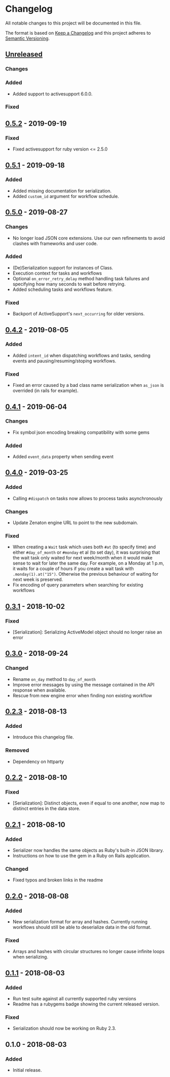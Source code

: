 # Changelog
All notable changes to this project will be documented in this file.

The format is based on [Keep a Changelog](http://keepachangelog.com/en/1.0.0/)
and this project adheres to [Semantic Versioning](http://semver.org/spec/v2.0.0.html).

## [Unreleased]
### Changes

### Added
- Added support to activesupport 6.0.0.

### Fixed

## [0.5.2] - 2019-09-19

### Fixed
- Fixed activesupport for ruby version <= 2.5.0

## [0.5.1] - 2019-09-18
### Added

- Added missing documentation for serialization.
- Added `custom_id` argument for workflow schedule.

## [0.5.0] - 2019-08-27
### Changes
- No longer load JSON core extensions. Use our own refinements to avoid clashes
  with frameworks and user code.

### Added
- (De)Serialization support for instances of Class.
- Execution context for tasks and workflows
- Optional `on_error_retry_delay` method handling task failures and specifying
  how many seconds to wait before retrying.
- Added scheduling tasks and workflows feature.

### Fixed
- Backport of ActiveSupport's `next_occurring` for older versions.

## [0.4.2] - 2019-08-05
### Added

- Added `intent_id` when dispatching workflows and tasks, sending events and
  pausing/resuming/stoping workflows.

### Fixed
- Fixed an error caused by a bad class name serialization when `as_json` is overrided (in rails for example).

## [0.4.1] - 2019-06-04
 ### Changes
- Fix symbol json encoding breaking compatibility with some gems

### Added
- Added `event_data` property when sending event

## [0.4.0] - 2019-03-25
### Added
- Calling `#dispatch` on tasks now allows to process tasks asynchronously

### Changes
- Update Zenaton engine URL to point to the new subdomain.

### Fixed
- When creating a `Wait` task which uses both `#at` (to specify time) and either
  `#day_of_month` or `#monday` et al (to set day), it was surprising that the
  wait task only waited for next week/month when it would make sense to wait for
  later the same day. For example, on a Monday at 1 p.m, it waits for a couple
  of hours if you create a wait task with `.monday(1).at("15")`. Otherwise the
  previous behaviour of waiting for next week is preserved.
- Fix encoding of query parameters when searching for existing workflows

## [0.3.1] - 2018-10-02
### Fixed
- [Serialization]: Serializing ActiveModel object should no longer raise an
  error

## [0.3.0] - 2018-09-24
### Changed
- Rename `on_day` method to `day_of_month`
- Improve error messages by using the message contained in the API response when
available.
- Rescue from new engine error when finding non existing workflow

## [0.2.3] - 2018-08-13
### Added
- Introduce this changelog file.

### Removed
- Dependency on httparty

## [0.2.2] - 2018-08-10
### Fixed
- [Serialization]: Distinct objects, even if equal to one another, now map to
  distinct entries in the data store.

## [0.2.1] - 2018-08-10
### Added
- Serializer now handles the same objects as Ruby's built-in JSON library.
- Instructions on how to use the gem in a Ruby on Rails application.

### Changed
- Fixed typos and broken links in the readme

## [0.2.0] - 2018-08-08
### Added
- New serialization format for array and hashes. Currently running workflows
  should still be able to deserialize data in the old format.

### Fixed
- Arrays and hashes with circular structures no longer cause infinite loops when
  serializing.

## [0.1.1] - 2018-08-03
### Added
- Run test suite against all currently supported ruby versions
- Readme has a rubygems badge showing the current released version.

### Fixed
- Serialization should now be working on Ruby 2.3.

## 0.1.0 - 2018-08-03
### Added
- Initial release.

[Unreleased]: https://github.com/zenaton/zenaton-ruby/compare/v0.5.2...HEAD
[0.5.2]: https://github.com/zenaton/zenaton-ruby/compare/v0.5.0...v0.5.2
[0.5.1]: https://github.com/zenaton/zenaton-ruby/compare/v0.5.0...v0.5.1
[0.5.0]: https://github.com/zenaton/zenaton-ruby/compare/v0.4.2...v0.5.0
[0.4.2]: https://github.com/zenaton/zenaton-ruby/compare/v0.4.1...v0.4.2
[0.4.1]: https://github.com/zenaton/zenaton-ruby/compare/v0.4.0...v0.4.1
[0.4.0]: https://github.com/zenaton/zenaton-ruby/compare/v0.3.1...v0.4.0
[0.3.1]: https://github.com/zenaton/zenaton-ruby/compare/v0.3.0...v0.3.1
[0.3.0]: https://github.com/zenaton/zenaton-ruby/compare/v0.2.3...v0.3.0
[0.2.3]: https://github.com/zenaton/zenaton-ruby/compare/v0.2.2...v0.2.3
[0.2.2]: https://github.com/zenaton/zenaton-ruby/compare/v0.2.1...v0.2.2
[0.2.1]: https://github.com/zenaton/zenaton-ruby/compare/v0.2.0...v0.2.1
[0.2.0]: https://github.com/zenaton/zenaton-ruby/compare/v0.1.1...v0.2.0
[0.1.1]: https://github.com/zenaton/zenaton-ruby/compare/v0.1.0...v0.1.1

